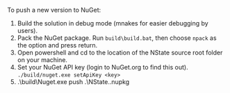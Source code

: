 To push a new version to NuGet:

1. Build the solution in debug mode (mnakes for easier debugging by users).
2. Pack the NuGet package. Run `build\build.bat`, then choose `npack` as the option and press return.
3. Open powershell and cd to the location of the NState source root folder on your machine.
4. Set your NuGet API key (login to NuGet.org to find this out). `./build/nuget.exe setApiKey <key>`
5. .\build\Nuget.exe push .\NState.<version-number-of-your-package>.nupkg